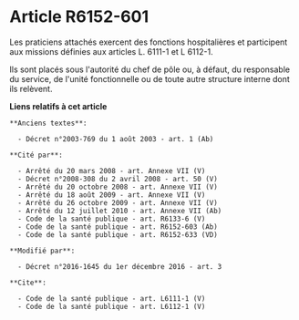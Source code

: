 # Article R6152-601

Les praticiens attachés exercent des fonctions hospitalières et participent aux missions définies aux articles L. 6111-1 et L
6112-1. 

Ils sont placés sous l'autorité du chef de pôle ou, à défaut, du responsable du service, de l'unité fonctionnelle ou de toute
autre structure interne dont ils relèvent.

**Liens relatifs à cet article**

	**Anciens textes**:

	  - Décret n°2003-769 du 1 août 2003 - art. 1 (Ab)

	**Cité par**:

	  - Arrêté du 20 mars 2008 - art. Annexe VII (V)
	  - Décret n°2008-308 du 2 avril 2008 - art. 50 (V)
	  - Arrêté du 20 octobre 2008 - art. Annexe VII (V)
	  - Arrêté du 18 août 2009 - art. Annexe VII (V)
	  - Arrêté du 26 octobre 2009 - art. Annexe VII (V)
	  - Arrêté du 12 juillet 2010 - art. Annexe VII (Ab)
	  - Code de la santé publique - art. R6133-6 (V)
	  - Code de la santé publique - art. R6152-603 (Ab)
	  - Code de la santé publique - art. R6152-633 (VD)

	**Modifié par**:

	  - Décret n°2016-1645 du 1er décembre 2016 - art. 3

	**Cite**:

	  - Code de la santé publique - art. L6111-1 (V)
	  - Code de la santé publique - art. L6112-1 (V)
